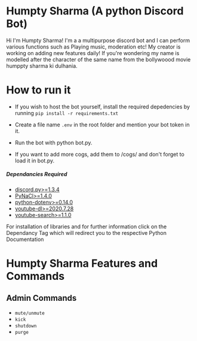 # Humpty Sharma (A python Discord Bot)
Hi I'm Humpty Sharma! I'm a a multipurpose discord bot and I can perform various functions such as Playing music, moderation etc! My creator is working on adding new features
daily! If you're wondering  my name is modelled after the character of the same name from the bollywoood movie humppty sharma ki dulhania.

# How to run it
- If you wish to host the bot yourself, install the required depedencies by running ```pip install -r requirements.txt```

- Create a file name ```.env``` in the root folder and mention your bot token in it.
- Run the bot with python bot.py.
- If you want to add more cogs, add them to /cogs/ and don't forget to load it in bot.py.
##### Dependancies Required
- [discord.py>=1.3.4](https://pypi.org/project/discord.py/)
- [PyNaCl>=1.4.0](https://pypi.org/project/PyNaCl/)
- [python-dotenv>=0.14.0](https://pypi.org/project/python-dotenv/)
- [youtube-dl>=2020.7.28](https://pypi.org/project/youtube_dl/)
- [youtube-search>=1.1.0](https://pypi.org/project/youtube-search/)

For installation of libraries and for further information click on the Dependancy Tag which will redirect you to the respective Python Documentation

# Humpty Sharma Features and Commands
## Admin Commands
- ```mute/unmute```
- ```kick```
- ```shutdown```
- ```purge```


